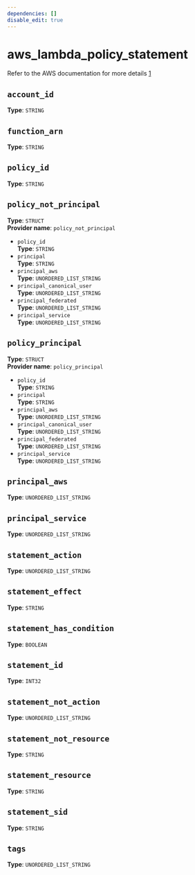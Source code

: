 ```yaml
---
dependencies: []
disable_edit: true
---
```

# aws_lambda_policy_statement
Refer to the AWS documentation for more details [1]

[1]: https://docs.aws.amazon.com/lambda/latest/dg/access-control-resource-based.html

## `account_id`
**Type**: `STRING`<br>
## `function_arn`
**Type**: `STRING`<br>
## `policy_id`
**Type**: `STRING`<br>
## `policy_not_principal`
**Type**: `STRUCT`<br>
**Provider name**: `policy_not_principal`<br>
   - `policy_id`<br>
    **Type**: `STRING`<br>
   - `principal`<br>
    **Type**: `STRING`<br>
   - `principal_aws`<br>
    **Type**: `UNORDERED_LIST_STRING`<br>
   - `principal_canonical_user`<br>
    **Type**: `UNORDERED_LIST_STRING`<br>
   - `principal_federated`<br>
    **Type**: `UNORDERED_LIST_STRING`<br>
   - `principal_service`<br>
    **Type**: `UNORDERED_LIST_STRING`<br>
## `policy_principal`
**Type**: `STRUCT`<br>
**Provider name**: `policy_principal`<br>
   - `policy_id`<br>
    **Type**: `STRING`<br>
   - `principal`<br>
    **Type**: `STRING`<br>
   - `principal_aws`<br>
    **Type**: `UNORDERED_LIST_STRING`<br>
   - `principal_canonical_user`<br>
    **Type**: `UNORDERED_LIST_STRING`<br>
   - `principal_federated`<br>
    **Type**: `UNORDERED_LIST_STRING`<br>
   - `principal_service`<br>
    **Type**: `UNORDERED_LIST_STRING`<br>
## `principal_aws`
**Type**: `UNORDERED_LIST_STRING`<br>
## `principal_service`
**Type**: `UNORDERED_LIST_STRING`<br>
## `statement_action`
**Type**: `UNORDERED_LIST_STRING`<br>
## `statement_effect`
**Type**: `STRING`<br>
## `statement_has_condition`
**Type**: `BOOLEAN`<br>
## `statement_id`
**Type**: `INT32`<br>
## `statement_not_action`
**Type**: `UNORDERED_LIST_STRING`<br>
## `statement_not_resource`
**Type**: `STRING`<br>
## `statement_resource`
**Type**: `STRING`<br>
## `statement_sid`
**Type**: `STRING`<br>
## `tags`
**Type**: `UNORDERED_LIST_STRING`<br>
